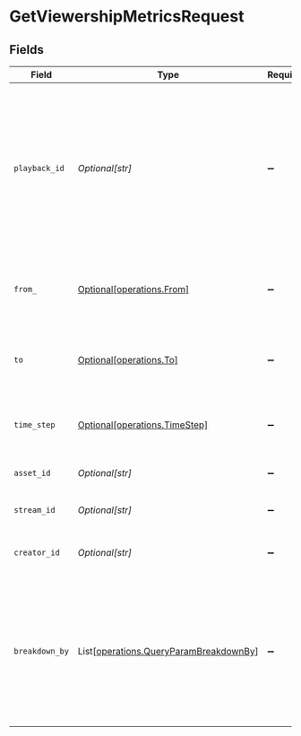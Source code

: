 # GetViewershipMetricsRequest


## Fields

| Field                                                                                                                                                 | Type                                                                                                                                                  | Required                                                                                                                                              | Description                                                                                                                                           |
| ----------------------------------------------------------------------------------------------------------------------------------------------------- | ----------------------------------------------------------------------------------------------------------------------------------------------------- | ----------------------------------------------------------------------------------------------------------------------------------------------------- | ----------------------------------------------------------------------------------------------------------------------------------------------------- |
| `playback_id`                                                                                                                                         | *Optional[str]*                                                                                                                                       | :heavy_minus_sign:                                                                                                                                    | The playback ID to filter the query results. This can be a canonical<br/>playback ID from Livepeer assets or streams, or dStorage identifiers<br/>for assets<br/> |
| `from_`                                                                                                                                               | [Optional[operations.From]](../../models/operations/from_.md)                                                                                         | :heavy_minus_sign:                                                                                                                                    | Start timestamp for the query range (inclusive)                                                                                                       |
| `to`                                                                                                                                                  | [Optional[operations.To]](../../models/operations/to.md)                                                                                              | :heavy_minus_sign:                                                                                                                                    | End timestamp for the query range (exclusive)                                                                                                         |
| `time_step`                                                                                                                                           | [Optional[operations.TimeStep]](../../models/operations/timestep.md)                                                                                  | :heavy_minus_sign:                                                                                                                                    | The time step to aggregate viewership metrics by                                                                                                      |
| `asset_id`                                                                                                                                            | *Optional[str]*                                                                                                                                       | :heavy_minus_sign:                                                                                                                                    | The asset ID to filter metrics for                                                                                                                    |
| `stream_id`                                                                                                                                           | *Optional[str]*                                                                                                                                       | :heavy_minus_sign:                                                                                                                                    | The stream ID to filter metrics for                                                                                                                   |
| `creator_id`                                                                                                                                          | *Optional[str]*                                                                                                                                       | :heavy_minus_sign:                                                                                                                                    | The creator ID to filter the query results                                                                                                            |
| `breakdown_by`                                                                                                                                        | List[[operations.QueryParamBreakdownBy](../../models/operations/queryparambreakdownby.md)]                                                            | :heavy_minus_sign:                                                                                                                                    | The list of fields to break down the query results. Specify this<br/>query-string multiple times to break down by multiple fields.<br/>               |